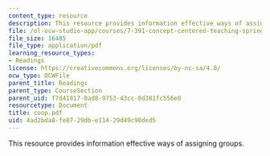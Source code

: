 ```yaml
---
content_type: resource
description: This resource provides information effective ways of assigning groups.
file: /ol-ocw-studio-app/courses/7-391-concept-centered-teaching-spring-2006/4ad2bda8fe8729dbe11429d49c90ded5_coop.pdf
file_size: 16405
file_type: application/pdf
learning_resource_types:
- Readings
license: https://creativecommons.org/licenses/by-nc-sa/4.0/
ocw_type: OCWFile
parent_title: Readings
parent_type: CourseSection
parent_uid: f7d41817-0ad8-9753-43cc-8d381fc556e0
resourcetype: Document
title: coop.pdf
uid: 4ad2bda8-fe87-29db-e114-29d49c90ded5
---
```

This resource provides information effective ways of assigning groups.